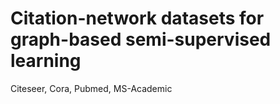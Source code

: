 # Citation-network datasets for graph-based semi-supervised learning
Citeseer, Cora, Pubmed, MS-Academic
